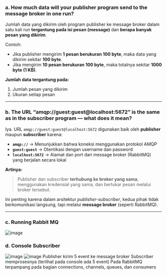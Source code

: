 ### a. How much data will your publisher program send to the message broker in one run?

Jumlah data yang dikirim oleh program publisher ke message broker dalam satu kali run **tergantung pada isi pesan (message)** dan **berapa banyak pesan yang dikirim**.  

Contoh:
- Jika publisher mengirim **1 pesan berukuran 100 byte**, maka data yang dikirim sekitar **100 byte**.
- Jika mengirim **10 pesan berukuran 100 byte**, maka totalnya sekitar **1000 byte (1 KB)**.

**Jumlah data tergantung pada:**
1. Jumlah pesan yang dikirim
2. Ukuran setiap pesan

---

### b. The URL “amqp://guest:guest@localhost:5672” is the same as in the subscriber program — what does it mean?

Iya. URL `amqp://guest:guest@localhost:5672` digunakan baik oleh **publisher** maupun **subscriber** karena:

- **`amqp://`** → Menunjukkan bahwa koneksi menggunakan protokol AMQP
- **`guest:guest`** → Otentikasi dengan username dan password
- **`localhost:5672`** → Alamat dan port dari message broker (RabbitMQ) yang berjalan secara lokal

**Artinya:**
> Publisher dan subscriber **terhubung ke broker yang sama**, menggunakan kredensial yang sama, dan bertukar pesan melalui broker tersebut.

Ini penting karena dalam arsitektur *publisher-subscriber*, kedua pihak tidak berkomunikasi langsung, tapi melalui **message broker** (seperti RabbitMQ).

---

### c. Running Rabbit MQ
![image](https://github.com/user-attachments/assets/8b6a41ab-3405-474c-892a-f735394e6750)

### d. Console Subscriber
![image](https://github.com/user-attachments/assets/ec092f39-c801-4a3c-9a15-85dcaa44ca81)
![image](https://github.com/user-attachments/assets/44e68165-85fd-4966-a4a8-71ffcae36585)
Publisher kirim 5 event ke message broker
Subscriber memprosesnya (terlihat  pada console ada 5 event)
Pada RabbitMQ terpampang pada bagian connections, channels, queues, dan consumers

